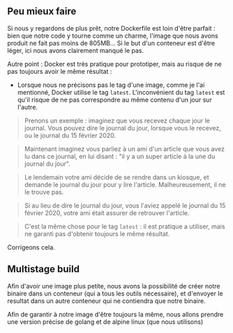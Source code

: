 ## Peu mieux faire

Si nous y regardons de plus prêt, notre Dockerfile est loin d'être parfait : bien que notre code y tourne comme un charme, l'image que nous avons produit ne fait pas moins de 805MB... Si le but d'un conteneur est d'être léger, ici nous avons clairement manqué le pas.

Autre point : Docker est très pratique pour prototiper, mais au risque de ne pas toujours avoir le même résultat :

- Lorsque nous ne précisons pas le tag d'une image, comme je l'ai mentionné, Docker utilise le tag `latest`. L'inconvénient du tag `latest` est qu'il risque de ne pas correspondre au même contenu d'un jour sur l'autre.

> Prenons un exemple : imaginez que vous recevez chaque jour le journal. Vous pouvez dire le journal du jour, lorsque vous le recevez, ou le journal du 15 février 2020.

> Maintenant imaginez vous parliez à un ami d'un article que vous avez lu dans ce journal, en lui disant : "il y a un super article à la une du journal du jour".

> Le lendemain votre ami décide de se rendre dans un kiosque, et demande le journal du jour pour y lire l'article. Malheureusement, il ne le trouve pas.

> Si au lieu de dire le journal du jour, vous l'aviez appelé le journal du 15 février 2020, votre ami était assurer de retrouver l'article.

> C'est la même chose pour le tag `latest` : il est pratique a utiliser, mais ne garanti pas d'obtenir toujours le même résultat.

Corrigeons cela.

## Multistage build

Afin d'avoir une image plus petite, nous avons la possibilité de créer notre binaire dans un conteneur (qui a tous les outils nécessaire), et d'envoyer le resultat dans un autre conteneur qui ne contiendra que notre binaire.

Afin de garantir à notre image d'être toujours la même, nous allons prendre une version précise de golang et de alpine linux (que nous utilisons)